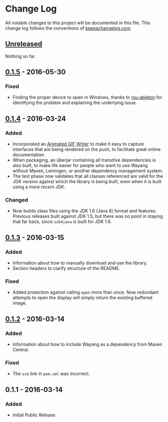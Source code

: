 # Change Log

All notable changes to this project will be documented in this file.
This change log follows the conventions of
[keepachangelog.com](http://keepachangelog.com/).

## [Unreleased][unreleased]

Nothing so far.

## [0.1.5] - 2016-05-30

### Fixed

- Finding the proper device to open in Windows, thanks to
  [rsu-ableton](https://github.com/rsu-ableton) for identifying the
  problem and explaining the underlying issue.

## [0.1.4] - 2016-03-24

### Added

- Incorporated an [Animated GIF Writer](http://elliot.kroo.net/software/java/GifSequenceWriter/)
  to make it easy to capture interfaces that are being rendered on the
  push, to facilitate great online documentation.
- When packaging, an überjar containing all transitive dependencies is
  also built, to make life easier for people who want to use Wayang
  without Maven, Leiningen, or another dependency management system.
- The test phase now validates that all classes referenced are valid
  for the JDK version against which the library is being built, even
  when it is built using a more recent JDK.

### Changed

- Now builds class files using the JDK 1.6 (Java 6) format and
  features. Previous releases built against JDK 1.5, but there was no
  point in staying that far back, since `usb4java` is built for JDK
  1.6.

## [0.1.3] - 2016-03-15

### Added

- Information about how to manually download and use the library.
- Section headers to clarify structure of the README.

### Fixed

- Added protection against calling `open` more than once. Now redundant
  attempts to open the display will simply return the existing
  buffered image.

## [0.1.2] - 2016-03-14

### Added

- Information about how to include Wayang as a dependency from Maven
  Central.

### Fixed

- The `scm` link in `pom.xml` was incorrect.


## 0.1.1 - 2016-03-14

### Added

- Initial Public Release


[unreleased]: https://github.com/brunchboy/wayang/compare/v0.1.5...HEAD
[0.1.5]: https://github.com/brunchboy/wayang/compare/v0.1.4...v0.1.5
[0.1.4]: https://github.com/brunchboy/wayang/compare/v0.1.3...v0.1.4
[0.1.3]: https://github.com/brunchboy/wayang/compare/v0.1.2...v0.1.3
[0.1.2]: https://github.com/brunchboy/wayang/compare/v0.1.1...v0.1.2

